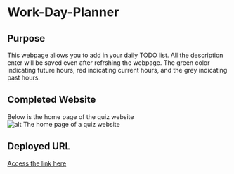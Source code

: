 # Work-Day-Planner

## Purpose
This webpage allows you to add in your daily TODO list. All the description enter will be saved even after refrshing the webpage. The green color indicating future hours, red indicating current hours, and the grey indicating past hours.

## Completed Website
 Below is the home page of the quiz website
![alt The home page of a quiz website](assets/images/Planner.png)

## Deployed URL
[Access the link here](https://yingliii.github.io/Work-Day-Planner/)